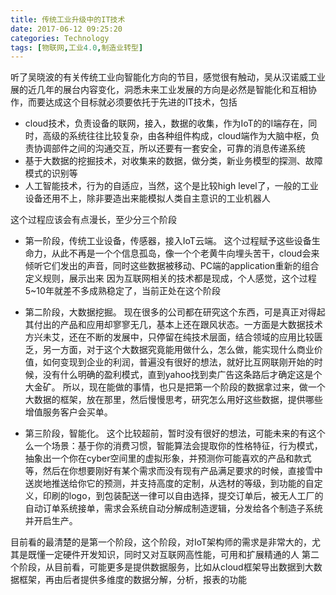 ```yaml
---
title: 传统工业升级中的IT技术
date: 2017-06-12 09:25:20
categories: Technology
tags: [物联网,工业4.0,制造业转型]
---
```


听了吴晓波的有关传统工业向智能化方向的节目，感觉很有触动，吴从汉诺威工业展的近几年的展台内容变化，洞悉未来工业发展的方向是必然是智能化和互相协作，而要达成这个目标就必须要依托于先进的IT技术，包括
- cloud技术，负责设备的联网，接入，数据的收集，作为IoT的的I端存在，同时，高级的系统往往比较复杂，由各种组件构成，cloud端作为大脑中枢，负责协调部件之间的沟通交互，所以还要有一套安全，可靠的消息传递系统
- 基于大数据的挖掘技术，对收集来的数据，做分类，新业务模型的探测、故障模式的识别等
- 人工智能技术，行为的自适应，当然，这个是比较high level了，一般的工业设备还用不上，除非要造出来能模拟人类自主意识的工业机器人

这个过程应该会有点漫长，至少分三个阶段

* 第一阶段，传统工业设备，传感器，接入IoT云端。
这个过程赋予这些设备生命力，从此不再是一个个信息孤岛，像一个个老黄牛向埋头苦干，cloud会来倾听它们发出的声音，同时这些数据被移动、PC端的application重新的组合定义规则，展示出来
因为互联网相关的技术都是现成，个人感觉，这个过程5~10年就差不多成熟稳定了，当前正处在这个阶段
  
* 第二阶段，大数据挖掘。
现在很多的公司都在研究这个东西，可是真正对得起其付出的产品和应用却寥寥无几，基本上还在跟风状态。一方面是大数据技术方兴未艾，还在不断的发展中，只停留在纯技术层面，结合领域的应用比较匮乏，另一方面，对于这个大数据究竟能用做什么，怎么做，能实现什么商业价值，如何变现到企业的利润，普遍没有很好的想法，就好比互网联刚开始的时候，没有什么明确的盈利模式，直到yahoo找到卖广告这条路后才确定这是个大金矿。
所以，现在能做的事情，也只是把第一个阶段的数据拿过来，做一个大数据的框架，放在那里，然后慢慢思考，研究怎么用好这些数据，提供哪些增值服务客户会买单。

* 第三阶段，智能化。
这个比较超前，暂时没有很好的想法，可能未来的有这个么一个场景：基于你的消费习惯，智能算法会提取你的性格特征，行为模式，抽象出一个你在cyber空间里的虚拟形象，并预测你可能喜欢的产品和款式等，然后在你想要刚好有某个需求而没有现有产品满足要求的时候，直接雪中送炭地推送给你它的预测，并支持高度的定制，从选材的等级，到功能的自定义，印刷的logo，到包装配送一律可以自由选择，提交订单后，被无人工厂的自动订单系统接单，需求会系统自动分解成制造逻辑，分发给各个制造子系统并开启生产。


目前看的最清楚的是第一个阶段，这个阶段，对IoT架构师的需求是非常大的，尤其是既懂一定硬件开发知识，同时又对互联网高性能，可用和扩展精通的人
第二个阶段，从目前看，可能更多是提供数据服务，比如从cloud框架导出数据到大数据框架，再由后者提供多维度的数据分解，分析，报表的功能


